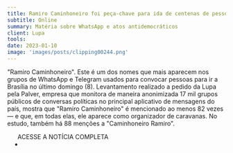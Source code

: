 ```yaml
---
title: Ramiro Caminhoneiro foi peça-chave para ida de centenas de pessoas a Brasília
subtitle: Online
summary: Matéria sobre WhatsApp e atos antidemocráticos
client: Lupa
tools: 
date: 2023-01-10
image: 'images/posts/clipping00244.png'
---
```


"Ramiro Caminhoneiro". Este é um dos nomes que mais aparecem nos grupos de WhatsApp e Telegram usados para convocar pessoas para ir a Brasília no último domingo (8). Levantamento realizado a pedido da Lupa pela Palver, empresa que monitora de maneira anonimizada 17 mil grupos públicos de conversas políticas no principal aplicativo de mensagens do país, mostra que "Ramiro Caminhoneiro" é mencionado ao menos 82 vezes ― e que, em todas elas, ele aparece como organizador de caravanas. No estudo, também há 88 menções a "Caminhoneiro Ramiro".

<div class="post__share"><ul class="share__list list-reset">ACESSE A NOTÍCIA COMPLETA<li class="share__item" style="margin-left: 10px"><a class="share__link share__facebook" style="background: #fa5657" href="https://lupa.uol.com.br/jornalismo/2023/01/10/ramiro-caminhoneiro-foi-peca-chave-para-ida-de-centenas-de-pessoas-a-brasilia 
onclick=window.open(this.href, 'pop-up', 'left=20,top=20,width=500,height=500,toolbar=1,resizable=0'); return false;" title="Link" rel="nofollow"><i class="fa-solid fa-link"></i></a></li></ul></div>
<!-- <div class="gallery-box"><div class="gallery"><img src="/clipping/images/example-1.jpg" loading="lazy" alt="Project"><img src="/clipping/images/example-2.jpg" loading="lazy" alt="Project"></div><em>Gallery / <a href="https://www.freepik.com/" target="_blank">Freepic</a></em></div> -->
